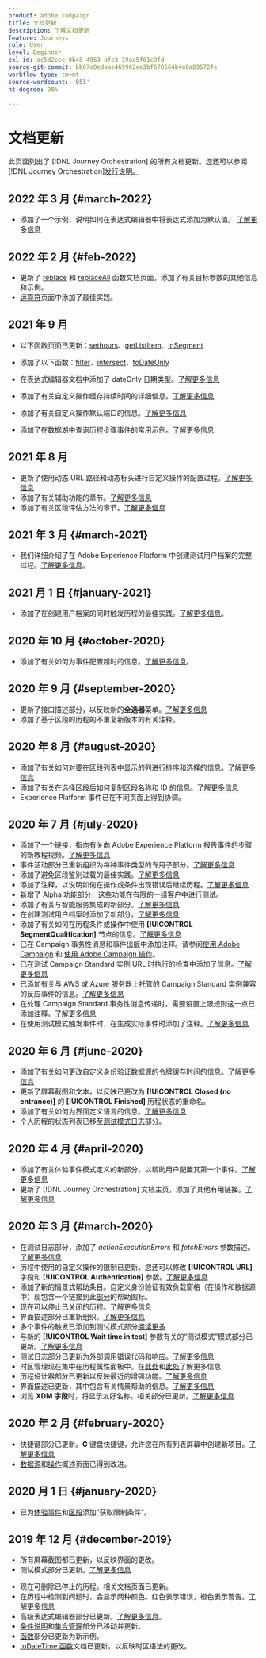 ```yaml
---
product: adobe campaign
title: 文档更新
description: 了解文档更新
feature: Journeys
role: User
level: Beginner
exl-id: ac5d2cec-0b48-4863-afe3-19ac5f61c9fd
source-git-commit: bb07c0edaae469962ee3bf678664b4a0a83572fe
workflow-type: tm+mt
source-wordcount: '951'
ht-degree: 98%

---
```


# 文档更新

此页面列出了 [!DNL Journey Orchestration] 的所有文档更新。您还可以参阅 [!DNL Journey Orchestration][发行说明。](../release-notes/release-notes.md)

## 2022 年 3 月 {#march-2022}

* 添加了一个示例，说明如何在表达式编辑器中将表达式添加为默认值。 [了解更多信息](../expression/field-references.md#default-value)

## 2022 年 2 月 {#feb-2022}

* 更新了 [replace](../functions/functionreplace.md#example_2) 和 [replaceAll](../functions/functionreplaceall.md#example) 函数文档页面，添加了有关目标参数的其他信息和示例。
* [运算符](../expression/operators.md#important-notes)页面中添加了最佳实践。

## 2021 年 9 月

* 以下函数页面已更新：[sethours](../functions/functionsethours.md)、[getListItem](../functions/functiongetlistitem.md)、[inSegment](../functions/functioninsegment.md)

* 添加了以下函数：[filter](../functions/functionfilter.md)、[intersect](../functions/functionintersect.md)、[toDateOnly](../functions/functiontodateonly.md)

* 在表达式编辑器文档中添加了 dateOnly 日期类型。[了解更多信息](../expression/data-types.md)

* 添加了有关自定义操作缓存持续时间的详细信息。[了解更多信息](../datasource/external-data-sources.md#section_wjp_nl5_nhb)

* 添加了有关自定义操作默认端口的信息。[了解更多信息](../action/url-configuration.md)

* 添加了在数据湖中查询历程步骤事件的常用示例。[了解更多信息](../building-journeys/query-examples.md)

## 2021 年 8 月

* 更新了使用动态 URL 路径和动态标头进行自定义操作的配置过程。[了解更多信息](../action/url-configuration.md)
* 添加了有关辅助功能的章节。[了解更多信息](../about/user-interface.md#accessibility)
* 添加了有关区段评估方法的章节。[了解更多信息](../segment/about-segments.md#evaluation-method-in-journey-orchestration)

## 2021 年 3 月 {#march-2021}

* 我们详细介绍了在 Adobe Experience Platform 中创建测试用户档案的完整过程。[了解更多信息](../building-journeys/creating-test-profiles.md)。

## 2021 月 1 日 {#january-2021}

* 添加了在创建用户档案的同时触发历程的最佳实践。[了解更多信息](../about/limitations.md#journeys-limitation-profile-creation)。

## 2020 年 10 月 {#october-2020}

* 添加了有关如何为事件配置超时的信息。[了解更多信息](../building-journeys/event-activities.md#listening-to-events-during-a-specific-time)。

## 2020 年 9 月 {#september-2020}

* 更新了接口描述部分，以反映新的&#x200B;**全选器**&#x200B;菜单。[了解更多信息](../about/user-interface.md)
* 添加了基于区段的历程的不重复新版本的有关注释。

## 2020 年 8 月 {#august-2020}

* 添加了有关如何对要在区段列表中显示的列进行排序和选择的信息。[了解更多信息](../building-journeys/segment-qualification-events.md)
* 添加了有关在选择区段后如何复制区段名称和 ID 的信息。[了解更多信息](../building-journeys/segment-qualification-events.md)
* Experience Platform 事件已在不同页面上得到协调。

## 2020 年 7 月 {#july-2020}

* 添加了一个链接，指向有关向 Adobe Experience Platform 报告事件的步骤的新教程视频。[了解更多信息](../building-journeys/sharing-overview.md)
* 事件活动部分已重新组织为每种事件类型的专用子部分。[了解更多信息](../building-journeys/event-activities.md)
* 添加了避免区段鉴别过载的最佳实践。[了解更多信息](../building-journeys/segment-qualification-events.md#speed-segment-qualification)
* 添加了注释，以说明如何在操作或条件出现错误后继续历程。[了解更多信息](../about/troubleshooting.md#section_h3q_kqk_fhb)
* 新增了 Alpha 功能部分，这些功能在有限的一组客户中进行测试。
* 添加了有关与智能服务集成的新部分。[了解更多信息](../ai-services/ai-services-overview.md)
* 在创建测试用户档案时添加了新部分。[了解更多信息](../building-journeys/testing-the-journey.md)
* 添加了有关如何在历程条件或操作中使用 **[!UICONTROL SegmentQualification]** 节点的信息。[了解更多信息](../building-journeys/segment-qualification-events.md)
* 已在 Campaign 事务性消息和事件出版中添加注释。请参阅[使用 Adobe Campaign](../action/working-with-adobe-campaign.md) 和 [使用 Adobe Campaign 操作](../building-journeys/using-adobe-campaign-actions.md)。
* 已在测试 Campaign Standard 实例 URL 时执行的检查中添加了信息。[了解更多信息](../action/working-with-adobe-campaign.md)
* 已添加有关与 AWS 或 Azure 服务器上托管的 Campaign Standard 实例兼容的反应事件的信息。[了解更多信息](../building-journeys/reaction-events.md)
* 在处理 Campaign Standard 事务性消息传递时，需要设置上限规则这一点已添加注释。[了解更多信息](../action/working-with-adobe-campaign.md)
* 在使用测试模式触发事件时，在生成实际事件时添加了注释。[了解更多信息](../building-journeys/testing-the-journey.md#firing_events)

## 2020 年 6 月 {#june-2020}

* 添加了有关如何更改自定义身份验证数据源的令牌缓存时间的信息。[了解更多信息](../datasource/external-data-sources.md#section_wjp_nl5_nhb)
* 更新了屏幕截图和文本，以反映已更改为 **[!UICONTROL Closed (no entrance)]** 的 **[!UICONTROL Finished]** 历程状态的重命名。
* 添加了有关如何为界面定义语言的信息。[了解更多信息](../about/user-interface.md)
* 个人历程的状态列表已移至[测试模式日志](../building-journeys/testing-the-journey.md#viewing_logs)部分。

## 2020 年 4 月 {#april-2020}

* 添加了有关体验事件模式定义的新部分，以帮助用户配置其第一个事件。[了解更多信息](../event/experience-event-schema.md)
* 更新了 [!DNL Journey Orchestration] 文档主页，添加了其他有用链接。[了解更多信息](../../journey-orchestration-home.md)

## 2020 年 3 月 {#march-2020}

* 在测试日志部分，添加了 _actionExecutionErrors_ 和 _fetchErrors_ 参数描述。[了解更多信息](../building-journeys/testing-the-journey.md#viewing_logs)
* 历程中使用的自定义操作的限制已更新。您还可以修改 **[!UICONTROL URL]** 字段和 **[!UICONTROL Authentication]** 参数。[了解更多信息](../action/about-custom-action-configuration.md)
* 添加了新的情景式帮助条目。自定义身份验证有效负载窗格（在操作和数据源中）现包含一个链接到此[部分](../datasource/external-data-sources.md#section_wjp_nl5_nhb)的帮助图标。
* 现在可以停止已关闭的历程。[了解更多信息](../building-journeys/using-the-journey-designer.md)
* 界面描述部分已重新组织。[了解更多信息](../about/user-interface.md)
* 多个事件的触发已添加到测试模式部分[阅读更多](../building-journeys/testing-the-journey.md#firing_events)
* 与新的 **[!UICONTROL Wait time in test]** 参数有关的“测试模式”模式部分已更新。[了解更多信息](../building-journeys/testing-the-journey.md)
* 测试日志部分已更新为外部调用错误代码和响应。[了解更多信息](../building-journeys/testing-the-journey.md#viewing_logs)
* 时区管理现在集中在历程属性面板中。在[此处](../building-journeys/changing-properties.md#timezone)和[此处](../building-journeys/timezone-management.md)了解更多信息
* 历程设计器部分已更新以反映最近的增强功能。[了解更多信息](../building-journeys/using-the-journey-designer.md)
* 界面描述已更新，其中包含有关情景帮助的信息。[了解更多信息](../about/user-interface.md#section_ksq_zr1_ffb)
* 浏览 **XDM 字段**&#x200B;时，将显示友好名称。相关部分已更新。[了解更多信息](../about/user-interface.md#friendly-names-display)

## 2020 年 2 月 {#february-2020}

* 快捷键部分已更新。**C** 键盘快捷键，允许您在所有列表屏幕中创建新项目。[了解更多信息](../about/user-interface.md#section_ksq_zr1_ffb)
* [数据源](../datasource/about-data-sources.md)和[操作](../action/action.md)概述页面已得到改进。

## 2020 月 1 日 {#january-2020}

* 已为[体验事件](../datasource/adobe-experience-platform-data-source.md)和[区段](../functions/functioninsegment.md)添加“获取限制条件”。

<!--* The [getBestSendTime documentation](../functions/functiongetbestsendtime.md) has been updated.-->

## 2019 年 12 月 {#december-2019}

* 所有屏幕截图都已更新，以反映界面的更改。
* 测试模式部分已更新。[了解更多信息](../building-journeys/testing-the-journey.md)
<!--* A warning has been added in the [email send time optimization](../building-journeys/wait-activity.md) and [predictive fatigue scores](../ai-services/leveraging-fatigue-scores.md) sections. These capabilities are only available to customers who use the [Adobe Experience Platform Data Connector](https://experienceleague.adobe.com/docs/campaign-standard/using/integrating-with-adobe-cloud/adobe-experience-platform/data-connector/aep-about-data-connector.html).-->
* 现在可删除已停止的历程。相关文档页面已更新。
* 在历程中检测到问题时，会显示两种颜色。红色表示错误，橙色表示警告。[了解更多信息](../about/troubleshooting.md)
* 高级表达式编辑器部分已更新。[了解更多信息](../expression/expressionadvanced.md)。
* [条件说明](../expression/conditional-instruction.md)和[集合管理](../expression/collection-management-functions.md)部分已移动并更新。
* [函数](../expression/functions.md)部分已更新为新示例。
* [toDateTime 函数](../functions/functiontodatetime.md)文档已更新，以反映时区语法的更改。
